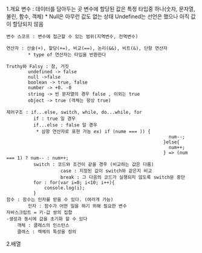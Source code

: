 1.개요
    변수 : 데이터를 담아두는 곳
        변수에 할당된 값은 특정 타입중 하나(숫자, 문자열, 불린, 함수, 객체)
            * Null은 아무런 값도 없는 상태
            Undefined는 선언은 했으나 아직 값이 할당되지 않음

    변수 스코프 : 변수에 접근할 수 있는 범위(지역변수, 전역변수)
    
    연산자 : 산술(+), 할당(+=), 비교(==), 논리(&&), 비트(&), 단항 연산자
            * type of 연산자는 타입을 반환한다

    Truthy와 Falsy : 참, 거짓
            undefined -> false
            null ->false
            boolean -> true, false
            number -> +0. -0
            string -> 빈 문자열의 경우 false , 이외는 true
            object -> true (객체는 항상 true)
    
    제어구조 : if...else, switch, while, do...while, for
              if : true 일 경우
              if...else : false 일 경우
               * 삼항 연산자로 표현 가능 ex) if (nume === )) {
                                                                num--;
                                                              }else{
                                                                num++;
                                                              } => (num === 1) ? num-- : num++;
              switch : 코드와 조건이 같을 경우 (비교하는 값은 다름)
                        case : 지정된 값이 switch와 같은지 비교
                        break : 그 다음의 코드가 실행되지 않도록 switch문 중단
              for : for(var i=0; i<10; i++){
                  console.log(i);
              }
    함수 : 함수는 인자를 받을 수 있다. (여러개 가능)
            인자 : 함수가 어떤 일을 하기 위해 필요한 변수
    자바스크립트 = 키-값 쌍의 집합
    -생성과 동시에 값을 초기화 할 수 있다 
        객체 : 클래스의 인스턴스
        클래스 : 캑체의 특성을 정의




2.배열